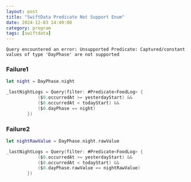 ```yaml
---
layout: post
title: "SwiftData Predicate Not Support Enum"
date: 2024-12-03 14:49:00
category: program
tags: [swiftdata]
---
```


```shell
Query encountered an error: Unsupported Predicate: Captured/constant values of type 'DayPhase' are not supported
```

### Failure1
```swift
let night = DayPhase.night  

_lastNightLogs = Query(filter: #Predicate<FoodLog> {  
            ($0.occurredAt >= yesterdayStart) &&  
            ($0.occurredAt < todayStart) &&  
            ($0.dayPhase == night)  
        })
```

### Failure2
```swift
let nightRawValue = DayPhase.night.rawValue  

_lastNightLogs = Query(filter: #Predicate<FoodLog> {  
            ($0.occurredAt >= yesterdayStart) &&  
            ($0.occurredAt < todayStart) &&  
            ($0.dayPhase.rawValue == nightRawValue)  
        })
```


[jekyll]: http://jekyllrb.com
[jekyll-gh]: https://github.com/jekyll/jekyll
[jekyll-help]: https://github.com/jekyll/jekyll-help

